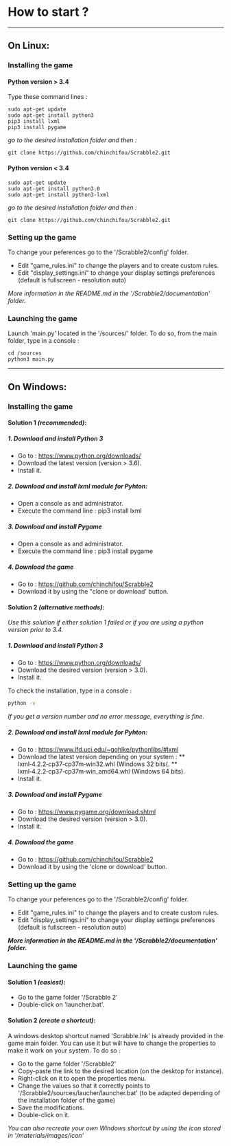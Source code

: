 # How to start ?


------------
## On Linux:



### Installing the game

#### Python version > 3.4
Type these command lines :
```shell  
sudo apt-get update
sudo apt-get install python3	
pip3 install lxml
pip3 install pygame
```
_go to the desired installation folder and then :_
```shell 
git clone https://github.com/chinchifou/Scrabble2.git
```

#### Python version < 3.4
```shell
sudo apt-get update
sudo apt-get install python3.0	
sudo apt-get install python3-lxml
```
_go to the desired installation folder and then :_
```shell
git clone https://github.com/chinchifou/Scrabble2.git
```


### Setting up the game

To change your peferences go to the '/Scrabble2/config' folder.
* Edit "game_rules.ini" to change the players and to create custom rules.
* Edit "display_settings.ini" to change your display settings preferences (default is fullscreen - resolution auto)

_More information in the README.md in the '/Scrabble2/documentation' folder._


### Launching the game

Launch 'main.py' located in the '/sources/' folder.
To do so, from the main folder, type in a console :
```shell  
cd /sources
python3 main.py
```



--------------
## On Windows:


### Installing the game


#### Solution 1 _(recommended)_:

##### 1. Download and install Python 3

* Go to : https://www.python.org/downloads/
* Download the latest version (version > 3.6).
* Install it.


##### 2. Download and install lxml module for Pyhton:

* Open a console as and administrator.
* Execute the command line :
	pip3 install lxml


##### 3. Download and install Pygame

* Open a console as and administrator.
* Execute the command line :
	pip3 install pygame


##### 4. Download the game

* Go to : https://github.com/chinchifou/Scrabble2
* Download it by using the "clone or download' button.


#### Solution 2 _(alternative methods)_:

_Use this solution if either solution 1 failed or if you are using a python version prior to 3.4._


##### 1. Download and install Python 3

* Go to : https://www.python.org/downloads/
* Download the desired version (version > 3.0).
* Install it.

To check the installation, type in a console :
```bash
python -v
```
_If you get a version number and no error message, everything is fine._


##### 2. Download and install lxml module for Pyhton:

* Go to : https://www.lfd.uci.edu/~gohlke/pythonlibs/#lxml
* Download the latest version depending on your system :
** lxml‑4.2.2‑cp37‑cp37m‑win32.whl (Windows 32 bits(.
** lxml‑4.2.2‑cp37‑cp37m‑win_amd64.whl (Windows 64 bits).
* Install it.


##### 3. Download and install Pygame

* Go to : https://www.pygame.org/download.shtml
* Download the desired version (version > 3.0).
* Install it.


##### 4. Download the game

* Go to : https://github.com/chinchifou/Scrabble2
* Download it by using the 'clone or download' button.


### Setting up the game

To change your peferences go to the '/Scrabble2/config' folder.
* Edit "game_rules.ini" to change the players and to create custom rules.
* Edit "display_settings.ini" to change your display settings preferences (default is fullscreen - resolution auto)

**_More information in the README.md in the '/Scrabble2/documentation' folder._**


### Launching the game

#### Solution 1 _(easiest)_:
* Go to the game folder '/Scrabble 2'
* Double-click on 'launcher.bat'.


#### Solution 2 _(create a shortcut)_:

A windows desktop shortcut named 'Scrabble.lnk' is already provided in the game main folder. You can use it but will have to change the properties to make it work on your system. To do so :
* Go to the game folder '/Scrabble2'
* Copy-paste the link to the desired location (on the desktop for instance).
* Right-click on it to open the properties menu.
* Change the values so that it correctly points to '/Scrabble2/sources/laucher/launcher.bat' (to be adapted depending of the installation folder of the game)
* Save the modifications.
* Double-click on it.

_You can also recreate your own Windows shortcut by using the icon stored in '/materials/images/icon'_
